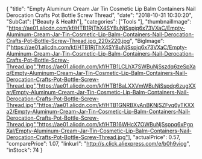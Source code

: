 {
	"title": "Empty Aluminum Cream Jar Tin Cosmetic Lip Balm Containers Nail Derocation Crafts Pot Bottle Screw Thread",
	"date": "2018-10-31 10:30:20",
	"SubCat": ["Beauty & Health"],
	"categories": ["Tools "],
	"thumbnailImage": "https://ae01.alicdn.com/kf/HTB1RjThX4SYBuNjSspjq6x73VXaC/Empty-Aluminum-Cream-Jar-Tin-Cosmetic-Lip-Balm-Containers-Nail-Derocation-Crafts-Pot-Bottle-Screw-Thread.jpg_220x220.jpg",
	"BigImage": ["https://ae01.alicdn.com/kf/HTB1RjThX4SYBuNjSspjq6x73VXaC/Empty-Aluminum-Cream-Jar-Tin-Cosmetic-Lip-Balm-Containers-Nail-Derocation-Crafts-Pot-Bottle-Screw-Thread.jpg","https://ae01.alicdn.com/kf/HTB1LCLhX7SWBuNjSszdq6zeSpXaq/Empty-Aluminum-Cream-Jar-Tin-Cosmetic-Lip-Balm-Containers-Nail-Derocation-Crafts-Pot-Bottle-Screw-Thread.jpg","https://ae01.alicdn.com/kf/HTB1BaLXXVmWBuNjSspdq6zugXXar/Empty-Aluminum-Cream-Jar-Tin-Cosmetic-Lip-Balm-Containers-Nail-Derocation-Crafts-Pot-Bottle-Screw-Thread.jpg","https://ae01.alicdn.com/kf/HTB1GNRBXyAnBKNjSZFvq6yTKXXa2/Empty-Aluminum-Cream-Jar-Tin-Cosmetic-Lip-Balm-Containers-Nail-Derocation-Crafts-Pot-Bottle-Screw-Thread.jpg","https://ae01.alicdn.com/kf/HTB16WHcX7OWBuNjSsppq6xPgpXal/Empty-Aluminum-Cream-Jar-Tin-Cosmetic-Lip-Balm-Containers-Nail-Derocation-Crafts-Pot-Bottle-Screw-Thread.jpg"],
	"actualPrice": 0.57,
	"comparePrice": 1.07,
	"linkurl": "http://s.click.aliexpress.com/e/b0h9vicg",
	"inStock": 74
}
